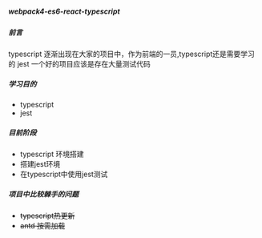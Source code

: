 ##### webpack4-es6-react-typescript

##### 前言
typescript 逐渐出现在大家的项目中，作为前端的一员,typescript还是需要学习的
jest 一个好的项目应该是存在大量测试代码

##### 学习目的
- typescript
- jest


##### 目前阶段
- typescript 环境搭建
- 搭建jest环境
- 在typescript中使用jest测试

##### 项目中比较棘手的问题
- <del>typescript热更新 </del>
- <del>antd 按需加载</del>



